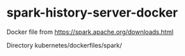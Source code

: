 # spark-history-server-docker

Docker file from https://spark.apache.org/downloads.html

Directory kubernetes/dockerfiles/spark/
